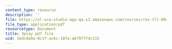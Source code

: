 ```yaml
---
content_type: resource
description: ''
file: https://ol-ocw-studio-app-qa.s3.amazonaws.com/courses/res-tll-004-stem-concept-videos-fall-2013/16dc0a9a8c37ac6c18faa679f7fdc115_eRZDD6Ypdc0.pdf
file_type: application/pdf
resourcetype: Document
title: 3play pdf file
uid: 16dc0a9a-8c37-ac6c-18fa-a679f7fdc115
---
```

